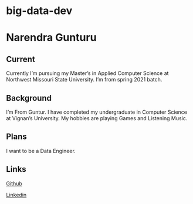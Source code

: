 # big-data-dev

# Narendra Gunturu

## Current
Currently I’m pursuing my Master’s in Applied Computer Science at Northwest Missouri State University. I’m from spring 2021 batch.

## Background
I’m From Guntur. I have completed my undergraduate in Computer Science at Vignan’s University. My hobbies are playing Games and Listening Music.

## Plans
I want to be a Data Engineer.

## Links
[Github](https://github.com/Narendra-kumar-Gunturu)

[Linkedin](https://www.linkedin.com/in/narendra-kumar-gunturu-2b2892211/)

